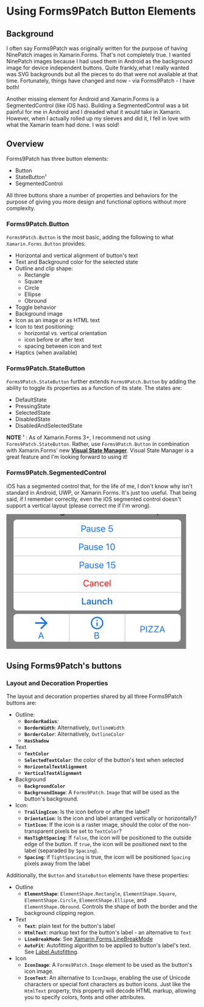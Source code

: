 # Using Forms9Patch Button Elements

## Background
I often say Forms9Patch was originally written for the purpose of having NinePatch images in Xamarin.Forms.  That's not completely true.  I wanted NinePatch images because I had used them in Android as the background image for device independent buttons.  Quite frankly,what I really wanted was SVG backgrounds but all the pieces to do that were not available at that time.  Fortunately, things have changed and now - via Forms9Patch - I have both!

Another missing element for Android and Xamarin.Forms is a SegmentedControl (like iOS has). Building a SegmentedControl was a bit painful for me in Android and I dreaded what it would take in Xamarin.  However, when I actually rolled up my sleeves and did it, I fell in love with what the Xamarin team had done.  I was sold!

## Overview

Forms9Patch has three button elements:

- Button
- StateButton¹
- SegmentedControl

All three buttons share a number of properties and behaviors for the purpose of giving you more design and functional options without more complexity.  

### Forms9Patch.Button

`Forms9Patch.Button` is the most basic, adding the following to what `Xamarin.Forms.Button` provides:

- Horizontal and vertical alignment of button's text
- Text and Background color for the selected state
- Outline and clip shape:
  - Rectangle
  - Square
  - Circle
  - Ellipse
  - Obround
- Toggle behavior
- Background image
- Icon as an image or as HTML text
- Icon to text positioning:
  - horizontal vs. vertical orientation
  - icon before or after text
  - spacing between icon and text
- Haptics (when available)

### Forms9Patch.StateButton

`Forms9Patch.StateButton` further extends `Forms9Patch.Button` by adding the ability to toggle its properties as a function of its state.  The states are:

- DefaultState
- PressingState
- SelectedState
- DisabledState
- DisabledAndSelectedState

**NOTE** ¹ : As of Xamarin.Forms 3+, I recommend not using `Forms9Patch.StateButton`.  Rather, use `Forms9Patch.Button` in combination with Xamarin.Forms' new [**Visual State Manager**](https://blog.xamarin.com/xamarin-forms-3-0-released/).  Visual State Manager is a great feature and I'm looking forward to using it!

### Forms9Patch.SegmentedControl

iOS has a segmented control that, for the life of me, I don't know why isn't standard in Android, UWP, or Xamarin.Forms.  It's just too useful.  That being said, if I remember correctly, even the iOS segmented control doesn't support a vertical layout (please correct me if I'm wrong).  

![SegmentedControl](images/Buttons/SegmentedControl.png)

## Using Forms9Patch's buttons

### Layout and Decoration Properties

The layout and decoration properties shared by all three Forms9Patch buttons are:

- Outline:
  - **`BorderRadius`**: 
  - **`BorderWidth`**:  Alternatively, `OutlineWidth`
  - **`BorderColor`**: Alternatively, `OutlineColor`
  - **`HasShadow`**
- Text
  - **`TextColor`**
  - **`SelectedTextColor`**: the color of the button's text when selected
  - **`HorizontalTextAlignment`**
  - **`VerticalTextAlignment`**
- Background
  - **`BackgroundColor`**
  - **`BackgroundImage`**: A `Forms9Patch.Image` that will be used as the button's background.
- Icon:
  - **`TrailingIcon`**: Is the icon before or after the label?
  - **`Orientation`**: Is the icon and label arranged vertically or horizontally?
  - **`TintIcon`**: If the icon is a raster image, should the color of the non-transparent pixels be set to `TextColor`?
  - **`HasTightSpacing`**: If `false`, the icon will be positioned to the outside edge of the button.  If `true`, the icon will be positioned next to the label (separaded by `Spacing`).
  - **`Spacing`**: if `TightSpacing` is true, the icon will be positioned `Spacing` pixels away from the label

  

Additionally, the `Button` and `StateButton` elements have these properties:

- Outline
  - **`ElementShape`**: `ElementShape.Rectangle`, `ElementShape.Square`, `ElementShape.Circle`, `ElementShape.Ellipse`, and `ElementShape.Obround`.  Controls the shape of both the border and the background clipping region.
- Text  
  - **`Text`**: plain text for the button's label
  - **`HtmlText`**: markup text for the button's label - an alternative to `Text`
  - **`LineBreakMode`**: See [Xamarin.Forms.LineBreakMode](https://docs.microsoft.com/en-us/dotnet/api/xamarin.forms.linebreakmode?view=xamarin-forms)
  - **`AutoFit`**: Autofitting algorithm to be applied to button's label's text.  See [Label.Autofitting](Label#utomatically-Resizing-Text-(Auto-fitting)).
- Icon  
  - **`IconImage`**: A `Forms9Patch.Image` element to be used as the button's icon image.
  - **`IconText`**: An alternative to `IconImage`, enabling the use of Unicode characters or special font characters as button icons.  Just like the `HtmlText` property, this property will decode HTML markup, allowing you to specify colors, fonts and other attributes.




